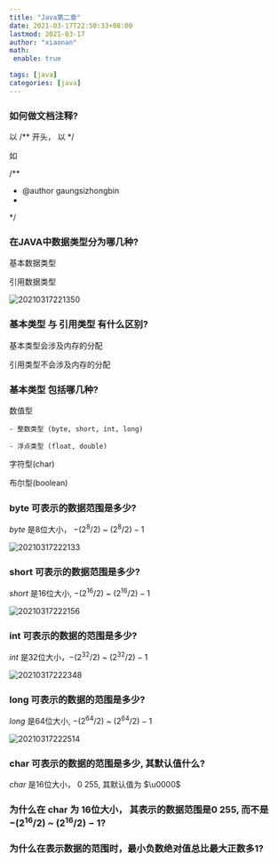 ```yaml
---
title: "Java第二章"
date: 2021-03-17T22:50:33+08:00
lastmod: 2021-03-17
author: "xiaonan"
math:
 enable: true

tags: [java]
categories: [java]
---
```


### 如何做文档注释?

以 /** 开头， 以 */

如

/**
 * @author gaungsizhongbin
 *
 */

### 在JAVA中数据类型分为哪几种?

基本数据类型

引用数据类型

![20210317221350](https://img.fengqigang.cn//img/20210317221350.png)

### **基本类型** 与 **引用类型** 有什么区别?

基本类型会涉及内存的分配

引用类型不会涉及内存的分配

### **基本类型** 包括哪几种?

数值型

	- 整数类型 (byte, short, int, long)

	- 浮点类型 (float, double)

字符型(char)

布尔型(boolean)

### **byte** 可表示的数据范围是多少?

*byte* 是8位大小， $- (2^8 / 2)$ ~ $(2^8 / 2) - 1$

![20210317222133](https://img.fengqigang.cn//img/20210317222133.png)

### **short** 可表示的数据范围是多少?

*short* 是16位大小, $- (2^16 / 2)$ ~ $(2^16 / 2) - 1$

![20210317222156](https://img.fengqigang.cn//img/20210317222156.png)

### **int** 可表示的数据的范围是多少?

*int* 是32位大小，$- (2^32 / 2)$ ~ $(2^32 / 2) - 1$

![20210317222348](https://img.fengqigang.cn//img/20210317222348.png)

### **long** 可表示的数据的范围是多少?

*long* 是64位大小, $- (2^64 / 2)$ ~ $(2^64 / 2) - 1$

![20210317222514](https://img.fengqigang.cn//img/20210317222514.png)

### **char** 可表示的数据的范围是多少, 其默认值什么?

*char* 是16位大小， $0~255$, 其默认值为 $`\u0000`$

### 为什么在 **char** 为 16位大小， 其表示的数据范围是$0~255$, 而不是$- (2^16 / 2)$ ~ $(2^16 / 2) - 1$?


### 为什么在表示数据的范围时，最小负数绝对值总比最大正数多1?





